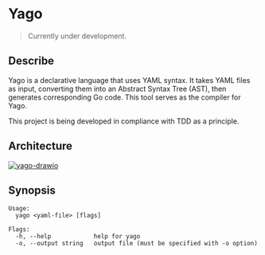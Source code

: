 # Yago

> Currently under development.

## Describe

Yago is a declarative language that uses YAML syntax. It takes YAML files as input, converting them into an Abstract
Syntax Tree (AST), then generates corresponding Go code. This tool serves as the compiler for Yago.

This project is being developed in compliance with TDD as a principle.

## Architecture

<a href="https://ibb.co/sPb9MHq"><img src="https://i.ibb.co/JdmjMQH/yago-drawio.png" alt="yago-drawio" border="0"></a>

## Synopsis

```
Usage:
  yago <yaml-file> [flags]

Flags:
  -h, --help            help for yago
  -o, --output string   output file (must be specified with -o option)
```
